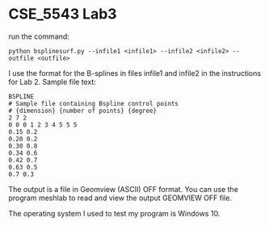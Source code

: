 # CSE_5543 Lab3

run the command:
``` 
python bsplinesurf.py --infile1 <infile1> --infile2 <infile2> --outfile <outfile>
``` 

I use the format for the B-splines in files infile1 and infile2 in the instructions for Lab 2.
Sample file text:
``` 
BSPLINE
# Sample file containing Bspline control points
# {dimension} {number of points} {degree}
2 7 2
0 0 0 1 2 3 4 5 5 5
0.15 0.2
0.20 0.2
0.30 0.8
0.34 0.6
0.42 0.7
0.63 0.5
0.7 0.3
``` 

The output is a file in Geomview (ASCII) OFF format. 
You can use the program meshlab to read and view the output GEOMVIEW OFF file.

The operating system I used to test my program is Windows 10. 